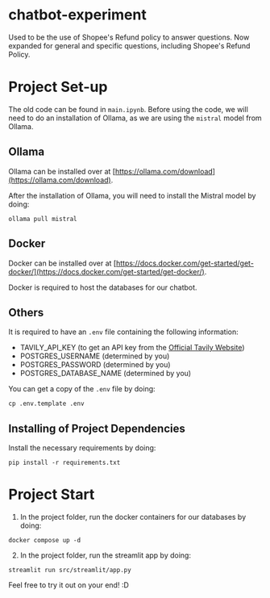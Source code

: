 # chatbot-experiment

Used to be the use of Shopee's Refund policy to answer questions. Now expanded for general and specific questions, including Shopee's Refund Policy.

# Project Set-up

The old code can be found in `main.ipynb`. Before using the code, we will need to do an installation of Ollama, as we are using the `mistral` model from Ollama.

## Ollama

Ollama can be installed over at [https://ollama.com/download](https://ollama.com/download).

After the installation of Ollama, you will need to install the Mistral model by doing:

```
ollama pull mistral
```

## Docker

Docker can be installed over at [https://docs.docker.com/get-started/get-docker/](https://docs.docker.com/get-started/get-docker/).

Docker is required to host the databases for our chatbot.

## Others

It is required to have an `.env` file containing the following information:

- TAVILY_API_KEY (to get an API key from the [Official Tavily Website](https://www.tavily.com/))
- POSTGRES_USERNAME (determined by you)
- POSTGRES_PASSWORD (determined by you)
- POSTGRES_DATABASE_NAME (determined by you)

You can get a copy of the `.env` file by doing:

```
cp .env.template .env
```

## Installing of Project Dependencies

Install the necessary requirements by doing:

```
pip install -r requirements.txt
```

# Project Start

1. In the project folder, run the docker containers for our databases by doing:

```
docker compose up -d
```

2. In the project folder, run the streamlit app by doing:

```
streamlit run src/streamlit/app.py
```

Feel free to try it out on your end! :D
